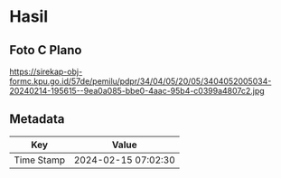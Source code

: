 # Hasil

## Foto C Plano

https://sirekap-obj-formc.kpu.go.id/57de/pemilu/pdpr/34/04/05/20/05/3404052005034-20240214-195615--9ea0a085-bbe0-4aac-95b4-c0399a4807c2.jpg


## Metadata

| Key        | Value               |
| ---------- | ------------------- |
| Time Stamp | 2024-02-15 07:02:30 |



